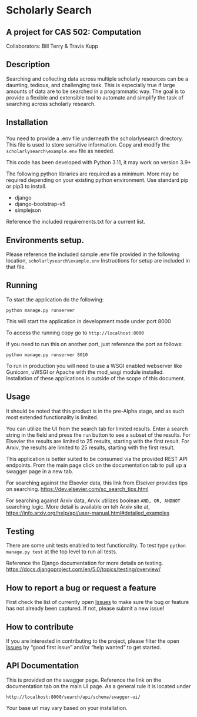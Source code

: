 # Scholarly Search

## A project for CAS 502: Computation

Collaborators: Bill Terry & Travis Kupp

## Description
Searching and collecting data across multiple scholarly resources can be a daunting, tedious, and challenging task. This is especially true if large amounts of data are to be searched in a programmatic way. The goal is to provide a flexible and extensible tool to automate and simplify the task of searching across scholarly research.

## Installation

###
You need to provide a .env file underneath the scholarlysearch directory. This file is used to store sensitive information. 
Copy and modify the `scholarlysearch\example.env` file as needed. 

 This code has been developed with Python 3.11, it may work on version 3.9+

The following python libraries are required as a minimum. More may be required depending on your existing python environment. Use standard pip or pip3 to install.

<ul>
<li>django</li>
<li>django-bootstrap-v5</li>
<li>simplejson</li>
</ul>

Reference the included requirements.txt for a current list.

## Environments setup.

Please reference the included sample .env file provided in  the following location,
`scholarlysearch\example.env`  Instructions for setup are included in that file.

## Running
To start the application do the following:

`python manage.py runserver`

This will start the application in development mode under port 8000

To access the running copy go to 
`http://localhost:8000`

If you need to run this on another port, just reference the port as follows:

`python manage.py runserver 8010`

To run in production you will need to use a WSGI enabled webserver like  Gunicorn, uWSGI or Apache with the mod_wsgi module installed. Installation of these applications is outside of the scope of this document.

## Usage

It should be noted that this product is in the pre-Alpha stage, and as such most extended functionality is limited. 

You can utilize the UI from the search tab for limited results. Enter a search string in the field and press the `run` button to see a subset of the results. For Elsevier the results are limited to 25 results, starting with the first result. For Arxiv, the results are limited to 25 results, starting with the first result.

This application is better suited to be consumed via the provided REST API endpoints. From the main page click on the documentation tab to pull up a swagger page in a new tab. 

For searching against the Elsevier data, this link from Elseiver provides tips on searching.
https://dev.elsevier.com/sc_search_tips.html

For searching against Arxiv data, Arvix utilizes boolean `AND, OR, ANDNOT` searching logic. More detail is available on teh Arxiv site at,
https://info.arxiv.org/help/api/user-manual.html#detailed_examples
 

## Testing

There are some unit tests enabled to test functionality. 
To test type `python manage.py test` at the top level to run all tests.

Reference the Django documentation for more details on testing. https://docs.djangoproject.com/en/5.0/topics/testing/overview/

## How to report a bug or request a feature

First check the list of currently open [Issues](https://github.com/tkupp/scholarlysearch/issues) to make sure the bug or feature has not already been captured. If not, please submit a new issue!
 
## How to contribute

If you are interested in contributing to the project, please filter the open [Issues](https://github.com/tkupp/scholarlysearch/issues) by “good first issue” and/or “help wanted” to get started.

## API Documentation

This is provided on the swagger page. Reference the link on the documentation tab on the main UI page. As a general rule it is located under 

`http://localhost:8000/search/api/schema/swagger-ui/`

Your base url may vary based on your installation.

